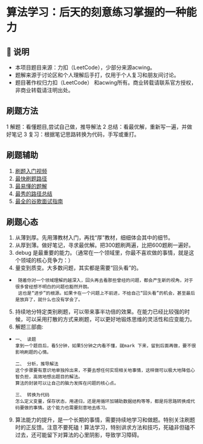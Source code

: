 # 算法学习：后天的刻意练习掌握的一种能力

## 🙉 说明
* 本项目题目来源：力扣（LeetCode），少部分来源acwing。
* 题解来源于讨论区和个人理解后手打，仅用于个人复习和朋友间讨论。
* 题目著作权归力扣（LeetCode） 和acwing所有。商业转载请联系官方授权，非商业转载请注明出处。

## 刷题方法
1 解题：看懂题目,尝试自己做，推导解法 
2 总结：看最优解，重新写一遍，并做好笔记
3 复习：根据笔记思路转换为代码，手写或重打。

## 刷题辅助
1. [刷题入门视频](https://www.bilibili.com/video/BV1vC4y1W78Y)
2. [最快刷题路径](https://greyireland.gitbook.io/algorithm-pattern/)
3. [最易懂的题解](https://liweiwei1419.gitee.io/leetcode-algo/leetcode-by-tag/backtracking/)
4. [最秀的路径总结](https://labuladong.gitbook.io/algo/di-ling-zhang-bi-du-xi-lie)
5. [最全的谷歌面试指南](https://github.com/merelydust/coding-interview-university/blob/master/translations/README-cn.md)

## 刷题心态
1. 从薄到厚。先用薄教材入门，再找“厚”教材，细细体会其中的细节。
2. 从厚到薄。做好笔记，寻求最优解。把300题刷两遍，比把600题刷一遍好。
3. debug 是最重要的能力。（通常在一个领域里，你最不喜欢做的事情，就是这个领域的核心竞争力：）
4. 量变到质变。大多数问题，其实都是需要“回头看”的。
*      随着你对一个领域理解的越深入，回头再去看那些曾经的问题，都会产生新的视角，对于很多曾经想不明白的问题也豁然开朗。
       这也是“进步”的根源。如果卡在一个问题上不前进，不给自己“回头看”的机会，甚至最后是放弃了，就什么也没有学会了。
5. 持续地分特定类别刷题，可以带来事半功倍的效果。在能力已经比较强的时候，可以采用打散的方式来刷题，可以更好地锻炼思维的灵活性和应变能力。
6. 解题三部曲:
*     一、 读题
      拿到一个题目后，看5分钟，如果5分钟之内看不懂，就mark 下来，留到后面再做，要不很影响刷题的心情。
      
      二、 分析，推导解法
      这个步骤要有意识地单独拎出来，不要去想任何实现相关地事情，这样做可以极大地降低心智负担，高效地想出题目的解法。
      算法的封装可以让自己的脑力发挥在问题的核心点。
      
      三、 转换为代码
      怎么定义变量，保存状态，用递归，还是用循环加辅助数据结构等等，都是将思路转换成代码要做的事情。这个能力也需要刻意地去练习。

9. 算法能力的提升，是一个长期的事情，需要持续地学习和做题。特别关注刷题时的正反馈。注意不要死磕！算法学习，特别讲求方法和技巧，死磕非但磕不过去，还可能留下对算法的心里阴影，导致学习障碍。


